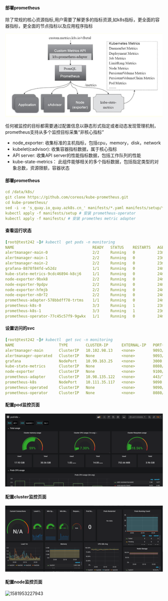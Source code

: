 #### 部署prometheus

除了常规的核心资源指标,用户需要了解更多的指标资源,如k8s指标，更全面的容器指标，更全面的节点指标以及应用程序指标

 ![img](./image/1344156-20190525114022312-1749983419.png)

任何被监控的目标都需要通过配置信息以静态形式指定或者动态发现管理机制，prometheus支持从多个监控目标采集“非核心指标”

- node_exporter: 收集标准的主机指标，包括cpu，memory，disk，network
- kubelet(cadvisor): 收集容器指标数据，属于核心指标
- API server: 收集API server的性能指标数据，包括工作队列的性能
- kube-state-metrics： 此组件能够相关的多个指标数据，包括指定类型的对象总数，资源限额，容器状态



#### 部署prometheus

```yaml
cd /data/k8s/
git clone https://github.com/coreos/kube-prometheus.git
cd kube-prometheus/
sed -i -e 's_quay.io_quay.azk8s.cn_' manifests/*.yaml manifests/setup/*.yaml 
kubectl apply -f manifests/setup # 安装 prometheus-operator
kubectl apply -f manifests/ # 安装 promethes metric adapter
```



#### 查看运行状态

```yaml
[root@test242 ~]# kubectl  get pods -n monitoring
NAME                                   READY   STATUS    RESTARTS   AGE
alertmanager-main-0                    2/2     Running   0          23m
alertmanager-main-1                    2/2     Running   0          23m
alertmanager-main-2                    2/2     Running   0          23m
grafana-8878f84fd-w52dz                1/1     Running   0          24m
kube-state-metrics-9cdc46894-k8cj6     1/1     Running   0          24m
node-exporter-9bxk8                    2/2     Running   0          24m
node-exporter-9pdpv                    2/2     Running   0          24m
node-exporter-hfmjb                    2/2     Running   0          24m
node-exporter-n8r72                    2/2     Running   0          24m
prometheus-adapter-578bbdff78-trtms    1/1     Running   0          24m
prometheus-k8s-0                       3/3     Running   1          23m
prometheus-k8s-1                       3/3     Running   1          23m
prometheus-operator-77c45c57f9-9gwkx   1/1     Running   0          24m
```



#### 设置访问的svc

```yaml
[root@test242 ~]# kubectl  get svc -n monitoring
NAME                    TYPE        CLUSTER-IP      EXTERNAL-IP   PORT(S)                      AGE
alertmanager-main       ClusterIP   10.102.98.13    <none>        9093/TCP                     4h16m
alertmanager-operated   ClusterIP   None            <none>        9093/TCP,9094/TCP,9094/UDP   4h16m
grafana                 NodePort    10.99.163.25    <none>        3000:31762/TCP               4h16m
kube-state-metrics      ClusterIP   None            <none>        8080/TCP,8081/TCP            4h16m
node-exporter           ClusterIP   None            <none>        9100/TCP                     4h16m
prometheus-adapter      ClusterIP   10.98.135.122   <none>        443/TCP                      4h16m
prometheus-k8s          NodePort    10.111.35.117   <none>        9090:30088/TCP               4h16m
prometheus-operated     ClusterIP   None            <none>        9090/TCP                     4h16m
prometheus-operator     ClusterIP   None            <none>        8080/TCP                     4h16m
```



#### 配置pod监控页面

![1581952757389](./image/1581952757389.png)



#### 配置cluster监控页面

![1581953128362](./image/1581953128362.png)



#### 配置node监控页面

![1581953227943](./image/1581953227943.png)



